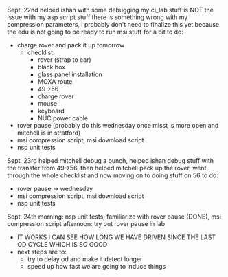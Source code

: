 Sept. 22nd
helped ishan with some debugging
my ci_lab stuff is NOT the issue with my asp script stuff there is something wrong with my compression parameters, i probably don't need to finalize this yet because the edu is not going to be ready to run msi stuff for a bit
to do:
- charge rover and pack it up tomorrow
	- checklist:
		- rover (strap to car)
		- black box
		- glass panel installation
		- MOXA route
		- 49->56
		- charge rover
		- mouse
		- keyboard
		- NUC power cable
- rover pause (probably do this wednesday once misst is more open and mitchell is in stratford)
- msi compression script, msi download script
- nsp unit tests

Sept. 23rd
helped mitchell debug a bunch, helped ishan debug stuff with the transfer from 49->56, then helped mitchell pack up the rover, went through the whole checklist and now moving on to doing stuff on 56
to do:
- rover pause -> wednesday
- msi compression script, msi download script
- nsp unit tests

Sept. 24th
morning: nsp unit tests, familiarize with rover pause (DONE), msi compression script
afternoon: try out rover pause in lab
- IT WORKS I CAN SEE HOW LONG WE HAVE DRIVEN SINCE THE LAST OD CYCLE WHICH IS SO GOOD
- next steps are to:
	- try to delay od and make it detect longer
	- speed up how fast we are going to induce things